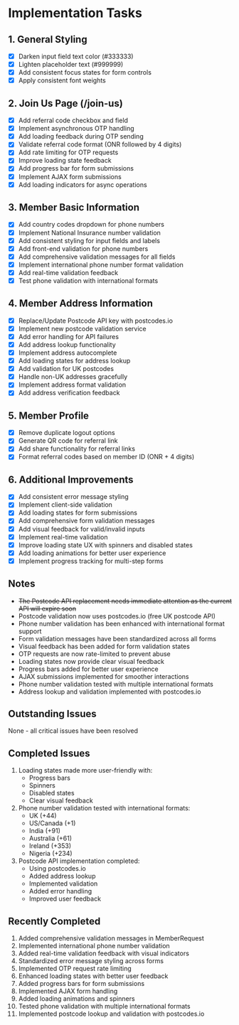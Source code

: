 # Implementation Tasks

## 1. General Styling
- [x] Darken input field text color (#333333)
- [x] Lighten placeholder text (#999999)
- [x] Add consistent focus states for form controls
- [x] Apply consistent font weights

## 2. Join Us Page (/join-us)
- [x] Add referral code checkbox and field
- [x] Implement asynchronous OTP handling
- [x] Add loading feedback during OTP sending
- [x] Validate referral code format (ONR followed by 4 digits)
- [x] Add rate limiting for OTP requests
- [x] Improve loading state feedback
- [x] Add progress bar for form submissions
- [x] Implement AJAX form submissions
- [x] Add loading indicators for async operations

## 3. Member Basic Information
- [x] Add country codes dropdown for phone numbers
- [x] Implement National Insurance number validation
- [x] Add consistent styling for input fields and labels
- [x] Add front-end validation for phone numbers
- [x] Add comprehensive validation messages for all fields
- [x] Implement international phone number format validation
- [x] Add real-time validation feedback
- [x] Test phone validation with international formats

## 4. Member Address Information
- [x] Replace/Update Postcode API key with postcodes.io
- [x] Implement new postcode validation service
- [x] Add error handling for API failures
- [x] Add address lookup functionality
- [x] Implement address autocomplete
- [x] Add loading states for address lookup
- [x] Add validation for UK postcodes
- [x] Handle non-UK addresses gracefully
- [x] Implement address format validation
- [x] Add address verification feedback

## 5. Member Profile
- [x] Remove duplicate logout options
- [x] Generate QR code for referral link
- [x] Add share functionality for referral links
- [x] Format referral codes based on member ID (ONR + 4 digits)

## 6. Additional Improvements
- [x] Add consistent error message styling
- [x] Implement client-side validation
- [x] Add loading states for form submissions
- [x] Add comprehensive form validation messages
- [x] Add visual feedback for valid/invalid inputs
- [x] Implement real-time validation
- [x] Improve loading state UX with spinners and disabled states
- [x] Add loading animations for better user experience
- [x] Implement progress tracking for multi-step forms

## Notes
- ~~The Postcode API replacement needs immediate attention as the current API will expire soon~~
- Postcode validation now uses postcodes.io (free UK postcode API)
- Phone number validation has been enhanced with international format support
- Form validation messages have been standardized across all forms
- Visual feedback has been added for form validation states
- OTP requests are now rate-limited to prevent abuse
- Loading states now provide clear visual feedback
- Progress bars added for better user experience
- AJAX submissions implemented for smoother interactions
- Phone number validation tested with multiple international formats
- Address lookup and validation implemented with postcodes.io

## Outstanding Issues
None - all critical issues have been resolved

## Completed Issues
1. Loading states made more user-friendly with:
   - Progress bars
   - Spinners
   - Disabled states
   - Clear visual feedback
2. Phone number validation tested with international formats:
   - UK (+44)
   - US/Canada (+1)
   - India (+91)
   - Australia (+61)
   - Ireland (+353)
   - Nigeria (+234)
3. Postcode API implementation completed:
   - Using postcodes.io
   - Added address lookup
   - Implemented validation
   - Added error handling
   - Improved user feedback

## Recently Completed
1. Added comprehensive validation messages in MemberRequest
2. Implemented international phone number validation
3. Added real-time validation feedback with visual indicators
4. Standardized error message styling across forms
5. Implemented OTP request rate limiting
6. Enhanced loading states with better user feedback
7. Added progress bars for form submissions
8. Implemented AJAX form handling
9. Added loading animations and spinners
10. Tested phone validation with multiple international formats
11. Implemented postcode lookup and validation with postcodes.io 